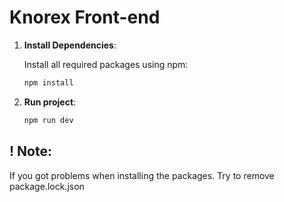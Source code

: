 # Knorex Front-end 
1. **Install Dependencies**:

   Install all required packages using npm:

   ```bash
   npm install
   ```
2. **Run project**:
     ```bash
   npm run dev
   ```
## ! Note: 
If you got problems when installing the packages. Try to remove package.lock.json
